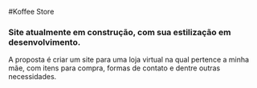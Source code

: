 #Koffee Store

<h3>Site atualmente em construção, com sua estilização em desenvolvimento.</h3>

<p>A proposta é criar um site para uma loja virtual na qual pertence a minha mãe, com itens para compra, formas de contato e dentre outras necessidades.</p>


